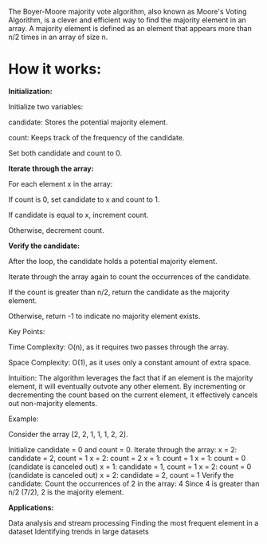 The Boyer-Moore majority vote algorithm, also known as Moore's Voting Algorithm, is a clever and efficient way to find the majority element in an array. A majority element is defined as an element that appears more than n/2 times in an array of size n.

How it works:
============

**Initialization:**

Initialize two variables:

candidate: Stores the potential majority element.

count: Keeps track of the frequency of the candidate.

Set both candidate and count to 0.

**Iterate through the array:**

For each element x in the array:

If count is 0, set candidate to x and count to 1.

If candidate is equal to x, increment count.

Otherwise, decrement count.

**Verify the candidate:**

After the loop, the candidate holds a potential majority element.

Iterate through the array again to count the occurrences of the candidate.

If the count is greater than n/2, return the candidate as the majority element.

Otherwise, return -1 to indicate no majority element exists.

Key Points:

Time Complexity: O(n), as it requires two passes through the array.

Space Complexity: O(1), as it uses only a constant amount of extra space.

Intuition: The algorithm leverages the fact that if an element is the majority element, it will eventually outvote any other element. By incrementing or decrementing the count based on the current element, it effectively cancels out non-majority elements.

Example:

Consider the array [2, 2, 1, 1, 1, 2, 2].

Initialize candidate = 0 and count = 0.
Iterate through the array:
x = 2: candidate = 2, count = 1
x = 2: count = 2
x = 1: count = 1
x = 1: count = 0 (candidate is canceled out)
x = 1: candidate = 1, count = 1
x = 2: count = 0 (candidate is canceled out)
x = 2: candidate = 2, count = 1
Verify the candidate:
Count the occurrences of 2 in the array: 4
Since 4 is greater than n/2 (7/2), 2 is the majority element.

**Applications:**

Data analysis and stream processing
Finding the most frequent element in a dataset
Identifying trends in large datasets

